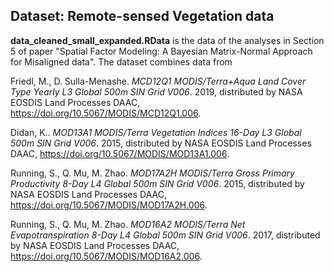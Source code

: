 ## Dataset: Remote-sensed Vegetation data #

**data_cleaned_small_expanded.RData** is the data of the analyses in Section 5 of paper "Spatial Factor Modeling: A Bayesian Matrix-Normal Approach for Misaligned data". The dataset combines data from 

Friedl, M., D. Sulla-Menashe.  <i>MCD12Q1 MODIS/Terra+Aqua Land Cover Type Yearly L3 Global 500m SIN Grid V006</i>. 2019, distributed by NASA EOSDIS Land Processes DAAC, https://doi.org/10.5067/MODIS/MCD12Q1.006. 

Didan, K..  <i>MOD13A1 MODIS/Terra Vegetation Indices 16-Day L3 Global 500m SIN Grid V006</i>. 2015, distributed by NASA EOSDIS Land Processes DAAC, https://doi.org/10.5067/MODIS/MOD13A1.006. 

Running, S., Q. Mu, M. Zhao.  <i>MOD17A2H MODIS/Terra Gross Primary Productivity 8-Day L4 Global 500m SIN Grid V006</i>. 2015, distributed by NASA EOSDIS Land Processes DAAC, https://doi.org/10.5067/MODIS/MOD17A2H.006. 

Running, S., Q. Mu, M. Zhao.  <i>MOD16A2 MODIS/Terra Net Evapotranspiration 8-Day L4 Global 500m SIN Grid V006</i>. 2017, distributed by NASA EOSDIS Land Processes DAAC, https://doi.org/10.5067/MODIS/MOD16A2.006. 

